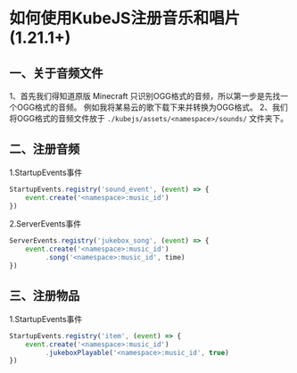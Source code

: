 # 如何使用KubeJS注册音乐和唱片(1.21.1+)

## 一、关于音频文件

1、首先我们得知道原版 Minecraft 只识别OGG格式的音频，所以第一步是先找一个OGG格式的音频。
例如我将某易云的歌下载下来并转换为OGG格式。
2、我们将OGG格式的音频文件放于 `./kubejs/assets/<namespace>/sounds/` 文件夹下。

## 二、注册音频

1.StartupEvents事件

```js
StartupEvents.registry('sound_event', (event) => {
    event.create('<namespace>:music_id')
})
```

2.ServerEvents事件

```js
ServerEvents.registry('jukebox_song', (event) => {
    event.create('<namespace>:music_id')
         .song('<namespace>:music_id', time)
})
```

## 三、注册物品

1.StartupEvents事件

```js
StartupEvents.registry('item', (event) => {
    event.create('<namespace>:music_id')
         .jukeboxPlayable('<namespace>:music_id', true)
})
```
